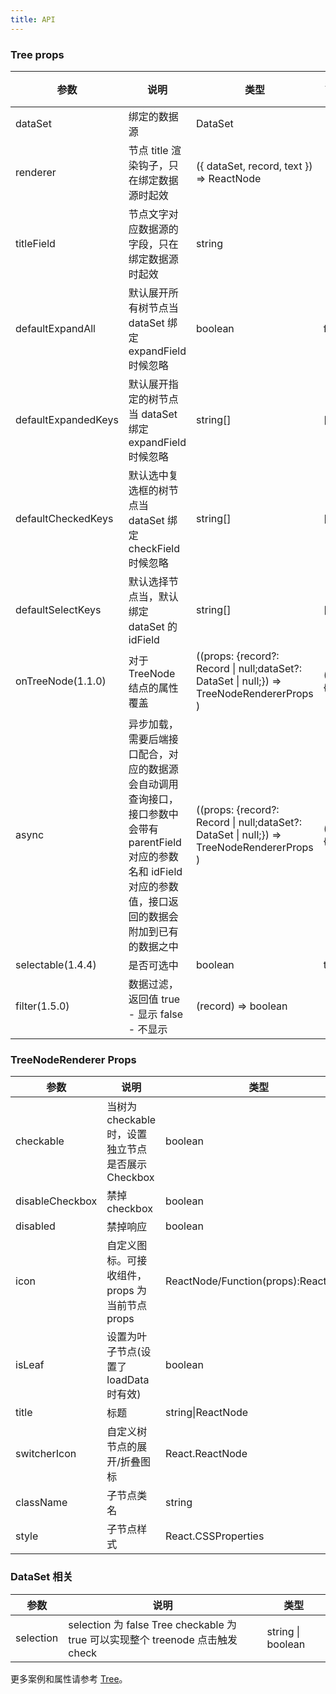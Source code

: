 ```yaml
---
title: API
---
```


### Tree props

| 参数                | 说明                                                      | 类型                                                                                      | 默认值   |
| ------------------- | --------------------------------------------------------- | ----------------------------------------------------------------------------------------- | -------- |
| dataSet             | 绑定的数据源                                              | DataSet                                                                                   |          |
| renderer            | 节点 title 渲染钩子，只在绑定数据源时起效                 | ({ dataSet, record, text }) => ReactNode                                                  |          |
| titleField          | 节点文字对应数据源的字段，只在绑定数据源时起效              | string                                                                                    |        |
| defaultExpandAll    | 默认展开所有树节点当 dataSet 绑定 expandField 时候忽略    | boolean                                                                                   | false    |
| defaultExpandedKeys | 默认展开指定的树节点当 dataSet 绑定 expandField 时候忽略  | string[]                                                                                  | []       |
| defaultCheckedKeys  | 默认选中复选框的树节点当 dataSet 绑定 checkField 时候忽略 | string[]                                                                                  | []       |
| defaultSelectKeys   | 默认选择节点当，默认绑定 dataSet 的 idField               | string[]                                                                                  | []       |
| onTreeNode(1.1.0) | 对于 TreeNode 结点的属性覆盖 | ((props: {record?: Record \| null;dataSet?: DataSet \| null;}) => TreeNodeRendererProps ) | () => {} |
| async | 异步加载，需要后端接口配合，对应的数据源会自动调用查询接口，接口参数中会带有 parentField 对应的参数名和 idField 对应的参数值，接口返回的数据会附加到已有的数据之中 | ((props: {record?: Record \| null;dataSet?: DataSet \| null;}) => TreeNodeRendererProps )|() => {} |
| selectable(1.4.4) | 是否可选中 | boolean | true |
| filter(1.5.0) | 数据过滤， 返回值 true - 显示 false - 不显示 | (record) => boolean | |

### TreeNodeRenderer Props

| 参数            | 说明                                               | 类型                                | 默认值                                      |
| --------------- | -------------------------------------------------- | ----------------------------------- | ------------------------------------------- |
| checkable       | 当树为 checkable 时，设置独立节点是否展示 Checkbox | boolean                             |                                            |
| disableCheckbox | 禁掉 checkbox                                      | boolean                             | false                                       |
| disabled        | 禁掉响应                                           | boolean                             | false                                       |
| icon            | 自定义图标。可接收组件，props 为当前节点 props     | ReactNode/Function(props):ReactNode |                                            |
| isLeaf          | 设置为叶子节点(设置了loadData时有效)             | boolean                             | false                                       |
| title           | 标题                                               | string\|ReactNode                   |                                        |
| switcherIcon    | 自定义树节点的展开/折叠图标                        | React.ReactNode                     | ((props: TreeNodeProps) => React.ReactNode) |  |
| className       | 子节点类名                                         | string                              |                                             |
| style           | 子节点样式                                         | React.CSSProperties                 |                                             |

### DataSet 相关

| 参数       | 说明                                                                           | 类型                |
| ---------- | ------------------------------------------------------------------------------ | ------------------- | 
| selection  | selection 为 false Tree checkable 为 true 可以实现整个 treenode 点击触发 check | string \| boolean |  

更多案例和属性请参考 [Tree](/zh/cmp/data-display/tree/)。
